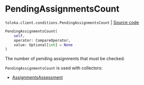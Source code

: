 # PendingAssignmentsCount
`toloka.client.conditions.PendingAssignmentsCount` | [Source code](https://github.com/Toloka/toloka-kit/blob/v1.0.2/src/client/conditions.py#L242)

```python
PendingAssignmentsCount(
    self,
    operator: CompareOperator,
    value: Optional[int] = None
)
```

The number of pending assignments that must be checked.


`PendingAssignmentsCount` is used with collectors:
- [AssignmentsAssessment](toloka.client.collectors.AssignmentsAssessment.md)

